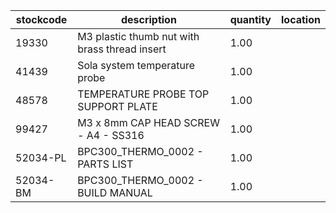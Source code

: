 |stockcode|description|quantity|location|
|---------|-----------|--------|--------|
|19330|M3 plastic thumb nut with brass thread insert|1.00||
|41439|Sola system temperature probe|1.00||
|48578|TEMPERATURE PROBE TOP SUPPORT PLATE|1.00||
|99427|M3 x 8mm CAP HEAD SCREW - A4 - SS316|1.00||
|52034-PL|BPC300_THERMO_0002 - PARTS LIST|1.00||
|52034-BM|BPC300_THERMO_0002 - BUILD MANUAL|1.00||
